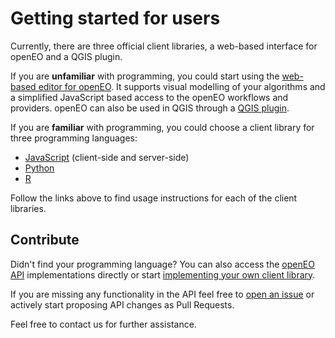 # Getting started for users

Currently, there are three official client libraries, a web-based interface for openEO and a QGIS plugin.

If you are **unfamiliar** with programming, you could start using the [web-based editor for openEO](https://editor.openeo.org). It supports visual modelling of your algorithms and a simplified JavaScript based access to the openEO workflows and providers. openEO can also be used in QGIS through a [QGIS plugin](https://plugins.qgis.org/plugins/openeo-qgis-plugin-master/).

If you are **familiar** with programming, you could choose a client library for three programming languages:

* [JavaScript](https://www.npmjs.com/package/@openeo/js-client) (client-side and server-side)
* [Python](https://pypi.org/project/openeo/)
* [R](https://github.com/Open-EO/openeo-r-client)

Follow the links above to find usage instructions for each of the client libraries.

## Contribute

Didn't find your programming language? You can also access the [openEO API](./developers/api/reference.md) implementations directly or start [implementing your own client library](./developers/clients/getting-started.md).

If you are missing any functionality in the API feel free to [open an issue](https://github.com/Open-EO/openeo-api/issues) or actively start proposing API changes as Pull Requests.

Feel free to contact us for further assistance.